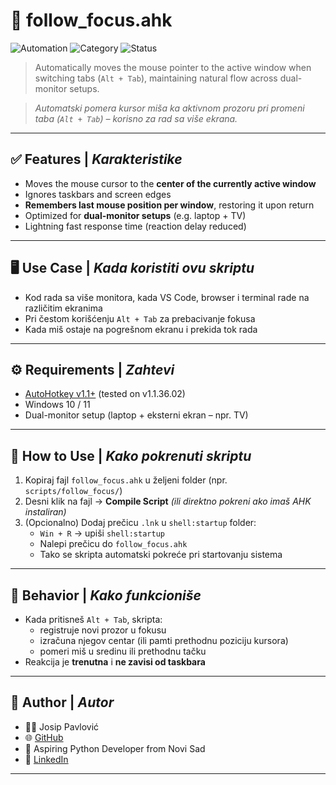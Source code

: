 # 🎯 follow_focus.ahk

![Automation](https://img.shields.io/badge/type-AHK%20Script-blue)
![Category](https://img.shields.io/badge/category-Productivity-lightgrey)
![Status](https://img.shields.io/badge/status-Active-brightgreen)

> Automatically moves the mouse pointer to the active window when switching tabs (`Alt + Tab`), maintaining natural flow across dual-monitor setups.

> _Automatski pomera kursor miša ka aktivnom prozoru pri promeni taba (`Alt + Tab`) – korisno za rad sa više ekrana._

---

## ✅ Features | _Karakteristike_

- Moves the mouse cursor to the **center of the currently active window**
- Ignores taskbars and screen edges
- **Remembers last mouse position per window**, restoring it upon return
- Optimized for **dual-monitor setups** (e.g. laptop + TV)
- Lightning fast response time (reaction delay reduced)

---

## 🖥️ Use Case | _Kada koristiti ovu skriptu_

- Kod rada sa više monitora, kada VS Code, browser i terminal rade na različitim ekranima
- Pri čestom korišćenju `Alt + Tab` za prebacivanje fokusa
- Kada miš ostaje na pogrešnom ekranu i prekida tok rada

---

## ⚙️ Requirements | _Zahtevi_

- [AutoHotkey v1.1+](https://www.autohotkey.com/) (tested on v1.1.36.02)
- Windows 10 / 11
- Dual-monitor setup (laptop + eksterni ekran – npr. TV)

---

## 🚀 How to Use | _Kako pokrenuti skriptu_

1. Kopiraj fajl `follow_focus.ahk` u željeni folder (npr. `scripts/follow_focus/`)
2. Desni klik na fajl → **Compile Script** _(ili direktno pokreni ako imaš AHK instaliran)_
3. (Opcionalno) Dodaj prečicu `.lnk` u `shell:startup` folder:
   - `Win + R` → upiši `shell:startup`
   - Nalepi prečicu do `follow_focus.ahk`
   - Tako se skripta automatski pokreće pri startovanju sistema

---

## 🧪 Behavior | _Kako funkcioniše_

- Kada pritisneš `Alt + Tab`, skripta:
  - registruje novi prozor u fokusu
  - izračuna njegov centar (ili pamti prethodnu poziciju kursora)
  - pomeri miš u sredinu ili prethodnu tačku
- Reakcija je **trenutna** i **ne zavisi od taskbara**

---

## 🧭 Author | _Autor_

- 👨‍💻 Josip Pavlović
- 🌐 [GitHub](https://github.com/josip-pavlovic-dev)
- 🎯 Aspiring Python Developer from Novi Sad
- 🔗 [LinkedIn](https://www.linkedin.com/in/josip-p-151951338/)

---
